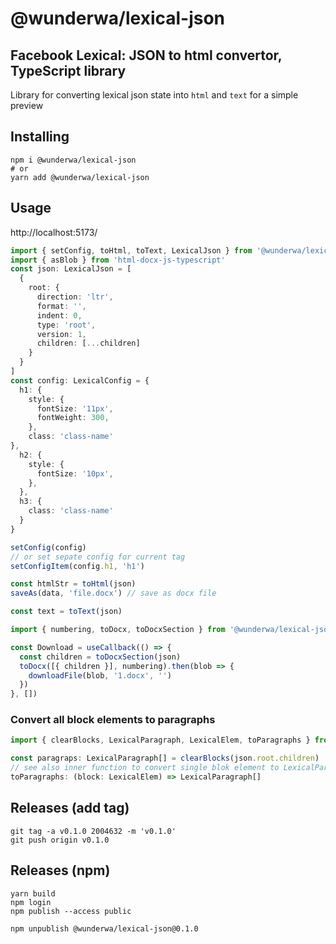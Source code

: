 # @wunderwa/lexical-json
## Facebook Lexical: JSON to html convertor, TypeScript library

Library for converting lexical json state into `html` and `text` for a simple preview


## Installing

```shell
npm i @wunderwa/lexical-json
# or
yarn add @wunderwa/lexical-json
```

## Usage

http://localhost:5173/

```ts
import { setConfig, toHtml, toText, LexicalJson } from '@wunderwa/lexical-json'
import { asBlob } from 'html-docx-js-typescript'
const json: LexicalJson = [
  {
    root: {
      direction: 'ltr',
      format: '',
      indent: 0,
      type: 'root',
      version: 1,
      children: [...children]
    }
  }
]
const config: LexicalConfig = {
  h1: {
    style: {
      fontSize: '11px',
      fontWeight: 300,
    },
    class: 'class-name'
},
  h2: {
    style: {
      fontSize: '10px',
    },
  },
  h3: {
    class: 'class-name'
  }
}

setConfig(config)
// or set sepate config for current tag
setConfigItem(config.h1, 'h1')

const htmlStr = toHtml(json)
saveAs(data, 'file.docx') // save as docx file

const text = toText(json)
```

```ts
import { numbering, toDocx, toDocxSection } from '@wunderwa/lexical-json'

const Download = useCallback(() => {
  const children = toDocxSection(json)
  toDocx([{ children }], numbering).then(blob => {
    downloadFile(blob, '1.docx', '')
  })
}, [])

```

### Convert all block elements to paragraphs

```ts
import { clearBlocks, LexicalParagraph, LexicalElem, toParagraphs } from '@wunderwa/lexical-json'

const paragraps: LexicalParagraph[] = clearBlocks(json.root.children)
// see also inner function to convert single blok element to LexicalParagraph array
toParagraphs: (block: LexicalElem) => LexicalParagraph[]
```

## Releases (add tag)
```shell
git tag -a v0.1.0 2004632 -m 'v0.1.0'
git push origin v0.1.0
```
## Releases (npm)
```shell
yarn build
npm login
npm publish --access public

npm unpublish @wunderwa/lexical-json@0.1.0
```
